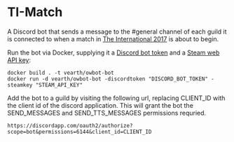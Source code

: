 # TI-Match

A Discord bot that sends a message to the #general channel of each guild it is connected to 
when a match in [The International 2017](http://www.dota2.com/international/overview/) is about to begin.

Run the bot via Docker, supplying it a 
[Discord bot token](https://discordapp.com/developers/applications/me) and a 
[Steam web API key](https://steamcommunity.com/dev/apikey):

```
docker build . -t vearth/owbot-bot
docker run -d vearth/owbot-bot -discordtoken "DISCORD_BOT_TOKEN" -steamkey "STEAM_API_KEY"
```

Add the bot to a guild by visiting the following url, replacing CLIENT_ID with the
client id of the discord application. This will grant the bot the SEND_MESSAGES
and SEND_TTS_MESSAGES permissions requried.

```
https://discordapp.com/oauth2/authorize?scope=bot&permissions=6144&client_id=CLIENT_ID
```
